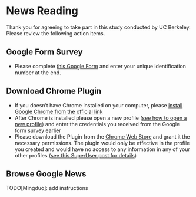 # News Reading

Thank you for agreeing to take part in this study conducted by UC Berkeley. Please review the following action items. 

## Google Form Survey

- Please complete [this Google Form](https://www.notion.so/Email-Google-Recruiter-masters-bfc7d9d3e7724affac11d71e3769a6be) and enter your unique identification number at the end.

## Download Chrome Plugin

- If you doesn’t have Chrome installed on your computer, please [install Google Chrome from the official link](https://www.google.com/chrome/dr/download/)
- After Chrome is installed please open a new profile ([see how to open a new profile](https://support.google.com/chrome/answer/2364824?hl=en&co=GENIE.Platform%3DDesktop)) and enter the credentials you received from the Google form survey earlier
- Please download the Plugin from the [Chrome Web Store](https://www.notion.so/Webpages-5b09c043a6bc44a498ea4ede7d6f3f8a) and grant it the necessary permissions. The plugin would only be effective in the profile you created and would have no access to any information in any of your other profiles ([see this SuperUser post for details](https://superuser.com/questions/791327/do-chrome-extensions-for-one-user-have-any-access-to-other-users#:~:text=In%20conclusion%2C%20a%20Chrome%20extension,user%20has%20explicitly%20granted%20the))

## Browse Google News

TODO[Mingduo]: add instructions